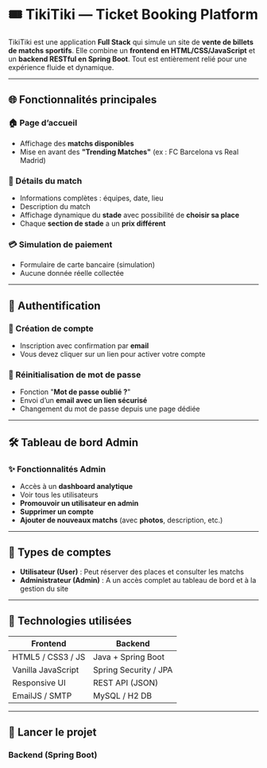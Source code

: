 # 🎟️ TikiTiki — Ticket Booking Platform

TikiTiki est une application **Full Stack** qui simule un site de **vente de billets de matchs sportifs**. Elle combine un **frontend en HTML/CSS/JavaScript** et un **backend RESTful en Spring Boot**. Tout est entièrement relié pour une expérience fluide et dynamique.

---

## 🌐 Fonctionnalités principales

### 🏠 Page d’accueil
- Affichage des **matchs disponibles**
- Mise en avant des **"Trending Matches"** (ex : FC Barcelona vs Real Madrid)

### 📄 Détails du match
- Informations complètes : équipes, date, lieu
- Description du match
- Affichage dynamique du **stade** avec possibilité de **choisir sa place**
- Chaque **section de stade** a un **prix différent**

### 💳 Simulation de paiement
- Formulaire de carte bancaire (simulation)
- Aucune donnée réelle collectée

---

## 🔐 Authentification

### 👤 Création de compte
- Inscription avec confirmation par **email**
- Vous devez cliquer sur un lien pour activer votre compte

### 🔁 Réinitialisation de mot de passe
- Fonction "**Mot de passe oublié ?**"
- Envoi d’un **email avec un lien sécurisé**
- Changement du mot de passe depuis une page dédiée

---

## 🛠️ Tableau de bord Admin

### ✨ Fonctionnalités Admin
- Accès à un **dashboard analytique**
- Voir tous les utilisateurs
- **Promouvoir un utilisateur en admin**
- **Supprimer un compte**
- **Ajouter de nouveaux matchs** (avec **photos**, description, etc.)

---

## 👥 Types de comptes

- **Utilisateur (User)** : Peut réserver des places et consulter les matchs
- **Administrateur (Admin)** : A un accès complet au tableau de bord et à la gestion du site

---

## 🧰 Technologies utilisées

| Frontend            | Backend                |
|---------------------|------------------------|
| HTML5 / CSS3 / JS   | Java + Spring Boot     |
| Vanilla JavaScript  | Spring Security / JPA  |
| Responsive UI       | REST API (JSON)        |
| EmailJS / SMTP      | MySQL / H2 DB          |

---

## 🚀 Lancer le projet

### Backend (Spring Boot)

